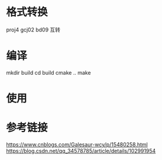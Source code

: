 # 格式转换
proj4  gcj02 bd09 互转

# 编译

mkdir build
cd build 
cmake .. 
make

# 使用

# 参考链接
https://www.cnblogs.com/Galesaur-wcy/p/15480258.html
https://blog.csdn.net/qq_34578785/article/details/102991954